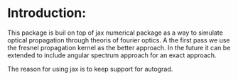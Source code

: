 # Introduction:
This package is buil on top of jax numerical package
as a way to simulate optical propagation through theoris of 
fourier optics. A the first pass we use the fresnel propagation
kernel as the better approach. In the future it can be extended 
to include angular spectrum approach for an exact approach.

The reason for using jax is to keep support for autograd.
    
